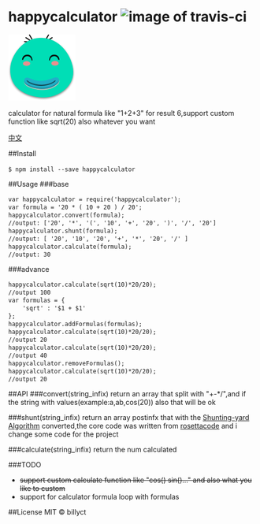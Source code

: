 # happycalculator ![image of travis-ci](https://travis-ci.org/billyct/happycalculator.svg)
![icon](./icon.png)


calculator for natural formula like "1+2+3" for result 6,support custom function like sqrt(20) also whatever you want

[中文](https://github.com/billyct/happycalculator/blob/master/readme_zh.md)

##Install


``` $ npm install --save happycalculator ```

##Usage
###base

```
var happycalculator = require('happycalculator');
var formula = '20 * ( 10 + 20 ) / 20';
happycalculator.convert(formula);
//output: ['20', '*', '(', '10', '+', '20', ')', '/', '20']
happycalculator.shunt(formula);
//output: [ '20', '10', '20', '+', '*', '20', '/' ]
happycalculator.calculate(formula);
//output: 30
```
###advance
```
happycalculator.calculate(sqrt(10)*20/20);
//output 100
var formulas = {
	'sqrt' : '$1 + $1'
};
happycalculator.addFormulas(formulas);
happycalculator.calculate(sqrt(10)*20/20);
//output 20
happycalculator.calculate(sqrt(10)*20/20);
//output 40
happycalculator.removeFormulas();
happycalculator.calculate(sqrt(10)*20/20);
//output 20
```

##API
###convert(string_infix)
return an array that split with "+-*/",and if the string with values(example:a,ab,cos(20)) also that will be ok

###shunt(string_infix)
return an array postinfx that with the [Shunting-yard Algorithm](https://en.wikipedia.org/wiki/Shunting-yard_algorithm) converted,the core code was written from [rosettacode](https://rosettacode.org/wiki/Parsing/Shunting-yard_algorithm#JavaScript) and i change some code for the project

###calculate(string_infix)
return the num calculated

###TODO
* ~~support custom calculate function like "cos() sin()..." and also what you like to custom~~
* support for calculator formula loop with formulas


##License
MIT © billyct
